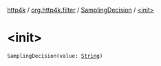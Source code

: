 [http4k](../../index.md) / [org.http4k.filter](../index.md) / [SamplingDecision](index.md) / [&lt;init&gt;](./-init-.md)

# &lt;init&gt;

`SamplingDecision(value: `[`String`](https://kotlinlang.org/api/latest/jvm/stdlib/kotlin/-string/index.html)`)`